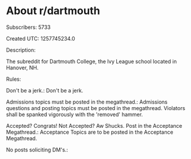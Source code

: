 # About r/dartmouth

Subscribers: 5733

Created UTC: 1257745234.0

Description:

The subreddit for Dartmouth College, the Ivy League school located in Hanover, NH.

Rules:

Don't be a jerk.: Don't be a jerk.

Admissions topics must be posted in the megathread.: Admissions questions and posting topics must be posted in the megathread. Violators shall be spanked vigorously with the 'removed' hammer.

Accepted? Congrats! Not Accepted? Aw Shucks. Post in the Acceptance Megathread.: Acceptance Topics are to be posted in the Acceptance Megathread.

No posts soliciting DM's.: 

